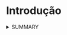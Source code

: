 # Introdução

<details>
<summary>
SUMMARY
</summary>
  
### Tópicos

* Instalação
  
  * [Baixando o repositório](https://github.com/felipe-andersen/terramade-web/blob/master/src/docs/pt-br/downloading-repo.md)

* Conceitos

* Guias 

* Testando

* Contribuindo

* FAQ
